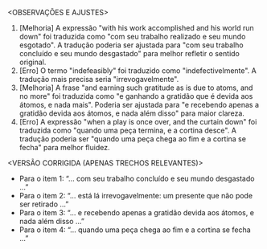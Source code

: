 <OBSERVAÇÕES E AJUSTES>
1. [Melhoria] A expressão "with his work accomplished and his world run down" foi traduzida como "com seu trabalho realizado e seu mundo esgotado". A tradução poderia ser ajustada para "com seu trabalho concluído e seu mundo desgastado" para melhor refletir o sentido original.
2. [Erro] O termo "indefeasibly" foi traduzido como "indefectivelmente". A tradução mais precisa seria "irrevogavelmente".
3. [Melhoria] A frase "and earning such gratitude as is due to atoms, and no more" foi traduzida como "e ganhando a gratidão que é devida aos átomos, e nada mais". Poderia ser ajustada para "e recebendo apenas a gratidão devida aos átomos, e nada além disso" para maior clareza.
4. [Erro] A expressão "when a play is once over, and the curtain down" foi traduzida como "quando uma peça termina, e a cortina desce". A tradução poderia ser "quando uma peça chega ao fim e a cortina se fecha" para melhor fluidez.

<VERSÃO CORRIGIDA (APENAS TRECHOS RELEVANTES)>
- Para o item 1: “... com seu trabalho concluído e seu mundo desgastado ...”
- Para o item 2: “... está lá irrevogavelmente: um presente que não pode ser retirado ...”
- Para o item 3: “... e recebendo apenas a gratidão devida aos átomos, e nada além disso ...”
- Para o item 4: “... quando uma peça chega ao fim e a cortina se fecha ...”